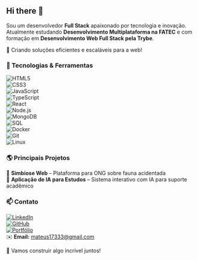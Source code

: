 ## Hi there 👋  

Sou um desenvolvedor **Full Stack** apaixonado por tecnologia e inovação.  
Atualmente estudando **Desenvolvimento Multiplataforma na FATEC** e com formação em **Desenvolvimento Web Full Stack pela Trybe**.  

🚀 Criando soluções eficientes e escaláveis para a web!  

### 🔧 Tecnologias & Ferramentas  
![HTML5](https://img.shields.io/badge/HTML5-E34F26?style=for-the-badge&logo=html5&logoColor=white)  
![CSS3](https://img.shields.io/badge/CSS3-1572B6?style=for-the-badge&logo=css3&logoColor=white)  
![JavaScript](https://img.shields.io/badge/JavaScript-F7DF1E?style=for-the-badge&logo=javascript&logoColor=black)  
![TypeScript](https://img.shields.io/badge/TypeScript-007ACC?style=for-the-badge&logo=typescript&logoColor=white)  
![React](https://img.shields.io/badge/React-61DAFB?style=for-the-badge&logo=react&logoColor=black)  
![Node.js](https://img.shields.io/badge/Node.js-339933?style=for-the-badge&logo=nodedotjs&logoColor=white)  
![MongoDB](https://img.shields.io/badge/MongoDB-47A248?style=for-the-badge&logo=mongodb&logoColor=white)  
![SQL](https://img.shields.io/badge/SQL-4479A1?style=for-the-badge&logo=postgresql&logoColor=white)  
![Docker](https://img.shields.io/badge/Docker-2496ED?style=for-the-badge&logo=docker&logoColor=white)  
![Git](https://img.shields.io/badge/Git-F05032?style=for-the-badge&logo=git&logoColor=white)  
![Linux](https://img.shields.io/badge/Linux-FCC624?style=for-the-badge&logo=linux&logoColor=black)  

### 🌎 Principais Projetos  
📌 **Simbiose Web** – Plataforma para ONG sobre fauna acidentada  
📌 **Aplicação de IA para Estudos** – Sistema interativo com IA para suporte acadêmico  

### 📫 Contato  
[![LinkedIn](https://img.shields.io/badge/LinkedIn-0A66C2?style=for-the-badge&logo=linkedin&logoColor=white)](https://www.linkedin.com/in/mateus-c-oliveira/)  
[![GitHub](https://img.shields.io/badge/GitHub-181717?style=for-the-badge&logo=github&logoColor=white)](https://github.com/mateus23-oliveira)  
[![Portfólio](https://img.shields.io/badge/Portfólio-000000?style=for-the-badge&logo=vercel&logoColor=white)](https://portfolio-6q7idr73j-mateus-projects-a43054f6.vercel.app/)  
✉️ **Email:** mateus17333@gmail.com  

🚀 Vamos construir algo incrível juntos!  
